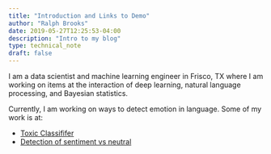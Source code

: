 ```yaml
---
title: "Introduction and Links to Demo"
author: "Ralph Brooks"
date: 2019-05-27T12:25:53-04:00
description: "Intro to my blog"
type: technical_note
draft: false
---
```


I am a data scientist and machine learning engineer in Frisco, TX where I am working on items at the interaction of deep learning,
natural language processing, and Bayesian statistics. 

Currently, I am working on ways to detect emotion in language. Some of my work is at:

* [Toxic Classififer](https://brooks-bert-qa.appspot.com/toxic)
* [Detection of sentiment vs neutral](https://brooks-bert-qa.appspot.com/sentiment-pnn)